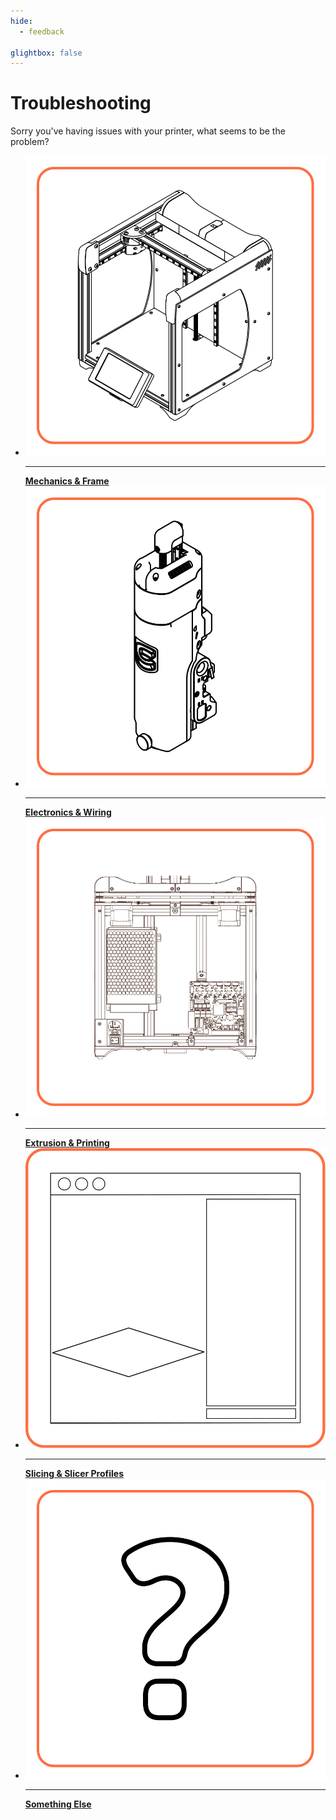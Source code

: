 ```yaml
---
hide:
  - feedback

glightbox: false
---
```


# Troubleshooting

Sorry you've having issues with your printer, what seems to be the problem?

<div class="grid cards" style="grid-template-columns: repeat(auto-fit,minmax(10rem,1fr));">
<ul>
<li><a href="/101/"><img src="../img/homepage/frame.svg" alt="Isometric view of the frame of the Cocoa Press printer, with no extruder attached."/><hr><strong>Mechanics & Frame</strong></a></li>
<li><a href="/Chocolate/Types.html"><img src="../img/homepage/extruder.svg" alt="Isometric view of the extruder of the Cocoa Press printer."/><hr><strong>Electronics & Wiring</strong></a></li>
<li><a href="/Printer/"><img src="../img/homepage/frame_docs_electronics.svg" alt="Rear view of the Cocoa Press printer, with the rear panel off.  The electronics are visible, namely the power supply and main controller of the printer."/><hr><strong>Extrusion & Printing</strong></a></li>
<li><a href="101/Slicer.html"><img src="../img/homepage/slicer.svg" alt="Artist's interpration of the PrusaSlicer window."><hr><strong>Slicing & Slicer Profiles</strong></a></li>
<li><a href="/Troubleshooting/"><img src="../img/homepage/frame_docs_troubleshoot.svg" alt="Artist's interpration of the PrusaSlicer window."><hr><strong>Something Else</strong></a></li>
</ul>
</div>

